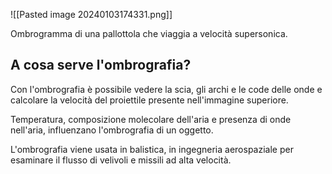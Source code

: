 ![[Pasted image 20240103174331.png]]

Ombrogramma di una pallottola che viaggia a velocità supersonica. 

## A cosa serve l'ombrografia?

Con l'ombrografia è possibile vedere la scia, gli archi e le code delle onde e calcolare la velocità del proiettile presente nell'immagine superiore. 

Temperatura, composizione molecolare dell'aria e presenza di onde nell'aria, influenzano l'ombrografia di un oggetto. 

L'ombrografia viene usata in balistica, in ingegneria aerospaziale per esaminare il flusso di velivoli e missili ad alta velocità. 